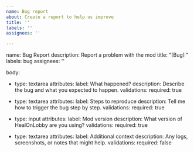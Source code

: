 ```yaml
---
name: Bug report
about: Create a report to help us improve
title: ''
labels: ''
assignees: ''

---
```


name: Bug Report
description: Report a problem with the mod
title: "[Bug] "
labels: bug
assignees: ''

body:
  - type: textarea
    attributes:
      label: What happened?
      description: Describe the bug and what you expected to happen.
    validations:
      required: true

  - type: textarea
    attributes:
      label: Steps to reproduce
      description: Tell me how to trigger the bug step by step.
    validations:
      required: true

  - type: input
    attributes:
      label: Mod version
      description: What version of HealOnLobby are you using?
    validations:
      required: true

  - type: textarea
    attributes:
      label: Additional context
      description: Any logs, screenshots, or notes that might help.
    validations:
      required: false
